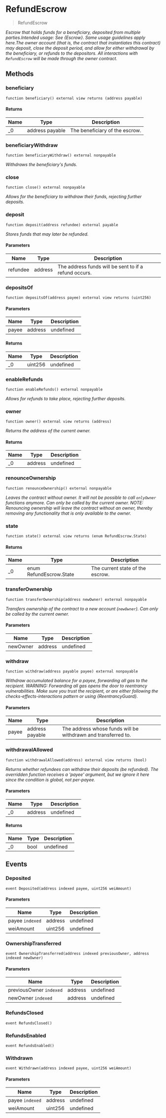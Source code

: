 # RefundEscrow



> RefundEscrow



*Escrow that holds funds for a beneficiary, deposited from multiple parties.Intended usage: See {Escrow}. Same usage guidelines apply here.The owner account (that is, the contract that instantiates this contract) may deposit, close the deposit period, and allow for either withdrawal by the beneficiary, or refunds to the depositors. All interactions with `RefundEscrow` will be made through the owner contract.*

## Methods

### beneficiary

```solidity
function beneficiary() external view returns (address payable)
```






#### Returns

| Name | Type | Description |
|---|---|---|
| _0 | address payable | The beneficiary of the escrow. |

### beneficiaryWithdraw

```solidity
function beneficiaryWithdraw() external nonpayable
```



*Withdraws the beneficiary&#39;s funds.*


### close

```solidity
function close() external nonpayable
```



*Allows for the beneficiary to withdraw their funds, rejecting further deposits.*


### deposit

```solidity
function deposit(address refundee) external payable
```



*Stores funds that may later be refunded.*

#### Parameters

| Name | Type | Description |
|---|---|---|
| refundee | address | The address funds will be sent to if a refund occurs. |

### depositsOf

```solidity
function depositsOf(address payee) external view returns (uint256)
```





#### Parameters

| Name | Type | Description |
|---|---|---|
| payee | address | undefined |

#### Returns

| Name | Type | Description |
|---|---|---|
| _0 | uint256 | undefined |

### enableRefunds

```solidity
function enableRefunds() external nonpayable
```



*Allows for refunds to take place, rejecting further deposits.*


### owner

```solidity
function owner() external view returns (address)
```



*Returns the address of the current owner.*


#### Returns

| Name | Type | Description |
|---|---|---|
| _0 | address | undefined |

### renounceOwnership

```solidity
function renounceOwnership() external nonpayable
```



*Leaves the contract without owner. It will not be possible to call `onlyOwner` functions anymore. Can only be called by the current owner. NOTE: Renouncing ownership will leave the contract without an owner, thereby removing any functionality that is only available to the owner.*


### state

```solidity
function state() external view returns (enum RefundEscrow.State)
```






#### Returns

| Name | Type | Description |
|---|---|---|
| _0 | enum RefundEscrow.State | The current state of the escrow. |

### transferOwnership

```solidity
function transferOwnership(address newOwner) external nonpayable
```



*Transfers ownership of the contract to a new account (`newOwner`). Can only be called by the current owner.*

#### Parameters

| Name | Type | Description |
|---|---|---|
| newOwner | address | undefined |

### withdraw

```solidity
function withdraw(address payable payee) external nonpayable
```



*Withdraw accumulated balance for a payee, forwarding all gas to the recipient. WARNING: Forwarding all gas opens the door to reentrancy vulnerabilities. Make sure you trust the recipient, or are either following the checks-effects-interactions pattern or using {ReentrancyGuard}.*

#### Parameters

| Name | Type | Description |
|---|---|---|
| payee | address payable | The address whose funds will be withdrawn and transferred to. |

### withdrawalAllowed

```solidity
function withdrawalAllowed(address) external view returns (bool)
```



*Returns whether refundees can withdraw their deposits (be refunded). The overridden function receives a &#39;payee&#39; argument, but we ignore it here since the condition is global, not per-payee.*

#### Parameters

| Name | Type | Description |
|---|---|---|
| _0 | address | undefined |

#### Returns

| Name | Type | Description |
|---|---|---|
| _0 | bool | undefined |



## Events

### Deposited

```solidity
event Deposited(address indexed payee, uint256 weiAmount)
```





#### Parameters

| Name | Type | Description |
|---|---|---|
| payee `indexed` | address | undefined |
| weiAmount  | uint256 | undefined |

### OwnershipTransferred

```solidity
event OwnershipTransferred(address indexed previousOwner, address indexed newOwner)
```





#### Parameters

| Name | Type | Description |
|---|---|---|
| previousOwner `indexed` | address | undefined |
| newOwner `indexed` | address | undefined |

### RefundsClosed

```solidity
event RefundsClosed()
```






### RefundsEnabled

```solidity
event RefundsEnabled()
```






### Withdrawn

```solidity
event Withdrawn(address indexed payee, uint256 weiAmount)
```





#### Parameters

| Name | Type | Description |
|---|---|---|
| payee `indexed` | address | undefined |
| weiAmount  | uint256 | undefined |



